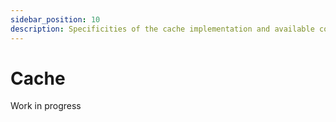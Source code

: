 ```yaml
---
sidebar_position: 10
description: Specificities of the cache implementation and available configuration.
---
```


# Cache

<span className="chip chip--primary">Work in progress</span>
